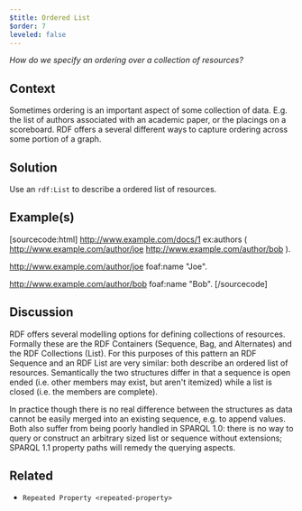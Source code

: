 ```yaml
---
$title: Ordered List
$order: 7
leveled: false
---
```


*How do we specify an ordering over a collection of resources?*

## Context

Sometimes ordering is an important aspect of some collection of data. E.g. the list of authors associated with an academic paper, or the placings on a scoreboard. RDF offers a several different ways to capture ordering across some portion of a graph.

## Solution

Use an ``rdf:List`` to describe a ordered list of resources.

## Example(s)

[sourcecode:html]
   <http://www.example.com/docs/1> ex:authors (
   <http://www.example.com/author/joe>
   <http://www.example.com/author/bob>
   ).

   <http://www.example.com/author/joe>
   foaf:name "Joe".

   <http://www.example.com/author/bob>
   foaf:name "Bob".
[/sourcecode]

## Discussion

RDF offers several modelling options for defining collections of resources. Formally these are the RDF Containers (Sequence, Bag, and Alternates) and the RDF Collections (List). For this purposes of this pattern an RDF Sequence and an RDF List are very similar: both describe an ordered list of resources. Semantically the two structures differ in that a sequence is open ended (i.e. other members may exist, but aren't itemized) while a list is closed (i.e. the members are complete).

In practice though there is no real difference between the structures as data cannot be easily merged into an existing sequence, e.g. to append values. Both also suffer from being poorly handled in SPARQL 1.0: there is no way to query or construct an arbitrary sized list or sequence without extensions; SPARQL 1.1 property paths will remedy the querying aspects.

## Related

- `Repeated Property <repeated-property>`
